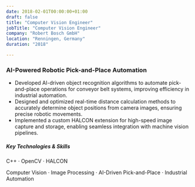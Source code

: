 ```yaml
---
date: 2018-02-01T00:00:00+01:00
draft: false
title: "Computer Vision Engineer"
jobTitle: "Computer Vision Engineer"
company: "Robert Bosch GmbH"
location: "Renningen, Germany"
duration: "2018"

---
```

### AI-Powered Robotic Pick-and-Place Automation

- Developed AI-driven object recognition algorithms to automate pick-and-place operations for conveyor belt systems, improving efficiency in industrial automation.
- Designed and optimized real-time distance calculation methods to accurately determine object positions from camera images, ensuring precise robotic movements.
- Implemented a custom HALCON extension for high-speed image capture and storage, enabling seamless integration with machine vision pipelines.

##### Key Technologies & Skills
C++ · OpenCV · HALCON

Computer Vision · Image Processing · AI-Driven Pick-and-Place · Industrial Automation
